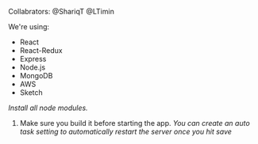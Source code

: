 Collabrators: 
@ShariqT 
@LTimin

We're using:
- React
- React-Redux
- Express
- Node.js
- MongoDB
- AWS
- Sketch


*Install all node modules.*

1) Make sure you build it before starting the app.  *You can create an auto task setting to automatically restart the server once you hit save*

